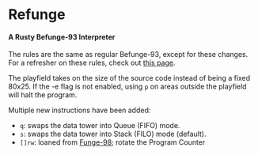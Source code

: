 # Refunge
#### A Rusty Befunge-93 Interpreter

The rules are the same as regular Befunge-93, except for these changes.
For a refresher on these rules, check out [this page](https://esolangs.org/wiki/Befunge#Language_overview).

The playfield takes on the size of the source code instead of being a fixed 80x25.
If the -e flag is not enabled, using `p` on areas outside the playfield will halt the program.

Multiple new instructions have been added:
- `q`: swaps the data tower into Queue (FIFO) mode.
- `s`: swaps the data tower into Stack (FILO) mode (default).
- `[]rw`: loaned from [Funge-98](https://github.com/catseye/Funge-98/blob/master/doc/funge98.markdown); rotate the Program Counter
